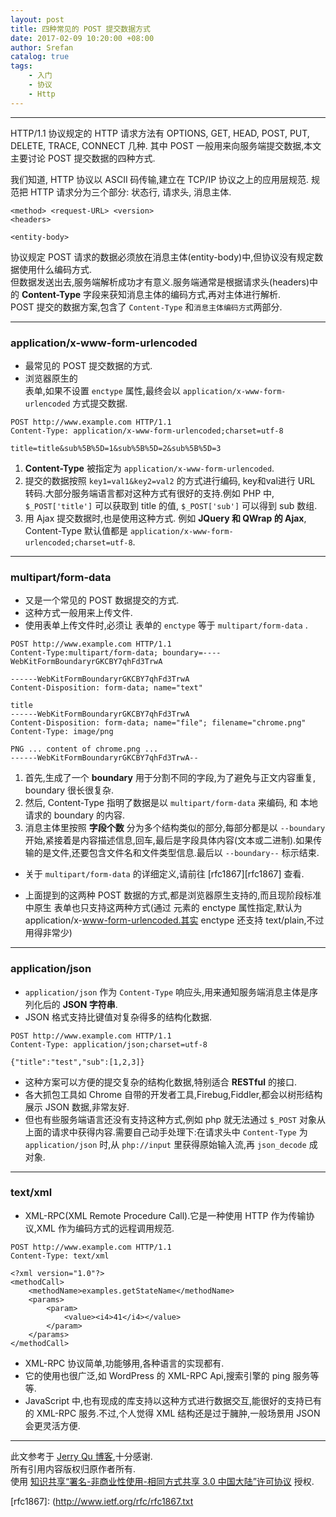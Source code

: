 ```yaml
---
layout: post
title: 四种常见的 POST 提交数据方式
date: 2017-02-09 10:20:00 +08:00
author: Srefan
catalog: true
tags:
    - 入门
    - 协议
    - Http
---
```


***

HTTP/1.1 协议规定的 HTTP 请求方法有 OPTIONS, GET, HEAD, POST, PUT, DELETE, TRACE, CONNECT 几种. 其中 POST 一般用来向服务端提交数据,本文主要讨论 POST 提交数据的四种方式.

我们知道, HTTP 协议以 ASCII 码传输,建立在 TCP/IP 协议之上的应用层规范.
规范把 HTTP 请求分为三个部分: 状态行, 请求头, 消息主体.

```
<method> <request-URL> <version>
<headers>

<entity-body>
```

协议规定 POST 请求的数据必须放在消息主体(entity-body)中,但协议没有规定数据使用什么编码方式.  
但数据发送出去,服务端解析成功才有意义.服务端通常是根据请求头(headers)中的 **Content-Type** 字段来获知消息主体的编码方式,再对主体进行解析.  
POST 提交的数据方案,包含了 `Content-Type` 和`消息主体编码方式`两部分.

***

### application/x-www-form-urlencoded

* 最常见的 POST 提交数据的方式.
* 浏览器原生的 <form> 表单,如果不设置 `enctype` 属性,最终会以 `application/x-www-form-urlencoded` 方式提交数据.

```plain
POST http://www.example.com HTTP/1.1
Content-Type: application/x-www-form-urlencoded;charset=utf-8

title=title&sub%5B%5D=1&sub%5B%5D=2&sub%5B%5D=3
```

1. **Content-Type** 被指定为 `application/x-www-form-urlencoded`.
2. 提交的数据按照 `key1=val1&key2=val2` 的方式进行编码, key和val进行 URL 转码.大部分服务端语言都对这种方式有很好的支持.例如 PHP 中, `$_POST['title']` 可以获取到 title 的值, `$_POST['sub']` 可以得到 sub 数组.
3. 用 Ajax 提交数据时,也是使用这种方式. 例如 **JQuery 和 QWrap 的 Ajax**, Content-Type 默认值都是 `application/x-www-form-urlencoded;charset=utf-8`.

***

### multipart/form-data

* 又是一个常见的 POST 数据提交的方式.
* 这种方式一般用来上传文件.
* 使用表单上传文件时,必须让 **<form>** 表单的 `enctype` 等于 `multipart/form-data` .

```plain
POST http://www.example.com HTTP/1.1
Content-Type:multipart/form-data; boundary=----WebKitFormBoundaryrGKCBY7qhFd3TrwA

------WebKitFormBoundaryrGKCBY7qhFd3TrwA
Content-Disposition: form-data; name="text"

title
------WebKitFormBoundaryrGKCBY7qhFd3TrwA
Content-Disposition: form-data; name="file"; filename="chrome.png"
Content-Type: image/png

PNG ... content of chrome.png ...
------WebKitFormBoundaryrGKCBY7qhFd3TrwA--
```

1. 首先,生成了一个 **boundary** 用于分割不同的字段,为了避免与正文内容重复, boundary 很长很复杂.
2. 然后, Content-Type 指明了数据是以 `multipart/form-data` 来编码, 和 本地请求的 boundary 的内容.
3. 消息主体里按照 **字段个数** 分为多个结构类似的部分,每部分都是以 `--boundary` 开始,紧接着是内容描述信息,回车,最后是字段具体内容(文本或二进制).如果传输的是文件,还要包含文件名和文件类型信息.最后以 `--boundary--` 标示结束.

* 关于 `multipart/form-data` 的详细定义,请前往 [rfc1867][rfc1867] 查看.

* 上面提到的这两种 POST 数据的方式,都是浏览器原生支持的,而且现阶段标准中原生 **<form>** 表单也只支持这两种方式(通过 **<form>** 元素的 enctype 属性指定,默认为 application/x-www-form-urlencoded.其实 enctype 还支持 text/plain,不过用得非常少)

***

### application/json

* `application/json` 作为 `Content-Type` 响应头,用来通知服务端消息主体是序列化后的 **JSON 字符串**.
* JSON 格式支持比键值对复杂得多的结构化数据.

```plain
POST http://www.example.com HTTP/1.1 
Content-Type: application/json;charset=utf-8

{"title":"test","sub":[1,2,3]}
```

* 这种方案可以方便的提交复杂的结构化数据,特别适合 **RESTful** 的接口.
* 各大抓包工具如 Chrome 自带的开发者工具,Firebug,Fiddler,都会以树形结构展示 JSON 数据,非常友好.
* 但也有些服务端语言还没有支持这种方式,例如 php 就无法通过 `$_POST` 对象从上面的请求中获得内容.需要自己动手处理下:在请求头中 `Content-Type` 为 `application/json` 时,从 `php://input` 里获得原始输入流,再 `json_decode` 成对象.

***

### text/xml

* XML-RPC(XML Remote Procedure Call).它是一种使用 HTTP 作为传输协议,XML 作为编码方式的远程调用规范.

```plain
POST http://www.example.com HTTP/1.1 
Content-Type: text/xml

<?xml version="1.0"?>
<methodCall>
    <methodName>examples.getStateName</methodName>
    <params>
        <param>
            <value><i4>41</i4></value>
        </param>
    </params>
</methodCall>
```

* XML-RPC 协议简单,功能够用,各种语言的实现都有.
* 它的使用也很广泛,如 WordPress 的 XML-RPC Api,搜索引擎的 ping 服务等等.
* JavaScript 中,也有现成的库支持以这种方式进行数据交互,能很好的支持已有的 XML-RPC 服务.不过,个人觉得 XML 结构还是过于臃肿,一般场景用 JSON 会更灵活方便.

***

此文参考于 [Jerry Qu 博客][imququ.com],十分感谢.  
所有引用内容版权归原作者所有.  
使用 [知识共享“署名-非商业性使用-相同方式共享 3.0 中国大陆”许可协议][Lisence] 授权.

[imququ.com]: https://imququ.com/post/four-ways-to-post-data-in-http.html
[Lisence]: https://creativecommons.org/licenses/by-nc-sa/3.0/cn/

[rfc1867]: (http://www.ietf.org/rfc/rfc1867.txt
